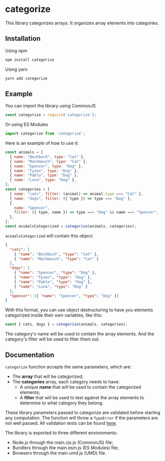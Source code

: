 # categorize

This library categorizes arrays. It organizes array elements into categories.

## Installation

Using npm

```sh
npm install categorize
```

Using yarn

```sh
yarn add categorize
```

## Example

You can import the library using CommonJS

```js
const categorize = require('categorize');
```

Or using ES Modules

```js
import categorize from 'categorize';
```

Here is an example of how to use it:

```js
const animals = [
  { name: "Bechbech", type: "Cat" },
  { name: "Machmouch", type: "Cat" },
  { name: "Spencer", type: "Dog" },
  { name: "Tyzon", type: "Dog" },
  { name: "Pablo", type: "Dog" },
  { name: "Luna", type: "Dog" },
];
const categories = [
  { name: "cats", filter: (animal) => animal.type === "Cat" },
  { name: "dogs", filter: ({ type }) => type === "Dog" },
  {
    name: "Spencer",
    filter: ({ type, name }) => type === "Dog" && name === "Spencer",
  },
];
const animalsCategorized = categorize(animals, categories);
```

`animalsCategorized` will contain this object:

```json
{
  "cats": [
    { "name": "Bechbech", "type": "Cat" },
    { "name": "Machmouch", "type": "Cat" }
  ],
  "dogs": [
    { "name": "Spencer", "type": "Dog" },
    { "name": "Tyzon", "type": "Dog" },
    { "name": "Pablo", "type": "Dog" },
    { "name": "Luna", "type": "Dog" }
  ],
  "Spencer": [{ "name": "Spencer", "type": "Dog" }]
}
```

With this format, you can use object destructuring to have you elements categorized inside their own variables, like this:

```js
const { cats, dogs } = categorize(animals, categories);
```

The category's name will be used to contain the array elements. And the category's filter will be used to filter them out.

## Documentation

`categorize` function accepts the same parameters, which are:

- The **array** that will be categorized;
- The **categories** array, each category needs to have:
  - A unique **name** that will be used to contain the categorized elements;
  - A **filter** that will be used to test against the array elements to determine to what category they belong.

These library parameters passed to categorize are validated before starting any computation.
The function will throw a `TypeError` if the parameters are not well passed.
All validation tests can be found [here](src/lib/validate.test.js).

The library is exported to three different environments:

- Node.js through the main.cjs.js (CommonJS) file;
- Bundlers through the main.esm.js (ES Modules) file;
- Browsers through the main.umd.js (UMD) file.
